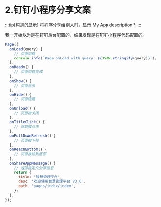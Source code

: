 # 2.钉钉小程序分享文案

:::tip[尴尬的显示]
 将程序分享给别人时，显示 My App description？
:::

我一开始以为是在钉钉后台配置的，结果发现是在钉钉小程序代码配置的。

```js
Page({
  onLoad(query) {
    // 页面加载
    console.info(`Page onLoad with query: ${JSON.stringify(query)}`);
  },
  onReady() {
    // 页面加载完成
  },
  onShow() {
    // 页面显示
  },
  onHide() {
    // 页面隐藏
  },
  onUnload() {
    // 页面被关闭
  },
  onTitleClick() {
    // 标题被点击
  },
  onPullDownRefresh() {
    // 页面被下拉
  },
  onReachBottom() {
    // 页面被拉到底部
  },
  onShareAppMessage() {
    // 返回自定义分享信息
    return {
      title: '智慧管理平台',
      desc: '欢迎使用智慧管理平台 v3.0',
      path: 'pages/index/index',
    };
  },
});

````